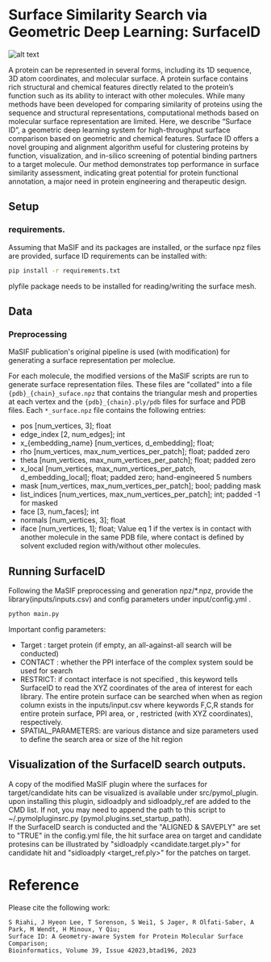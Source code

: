 # Surface Similarity Search via Geometric Deep Learning: SurfaceID

![alt text](https://github.com/Sanofi-GitHub/LMR-SurfaceID/blob/main/docs/toc.png)

A protein can be represented in several forms, including its 1D sequence, 3D atom coordinates, and molecular surface. A protein surface contains rich structural and chemical features directly related to the protein’s function such as its ability to interact with other molecules. While many methods have been developed for comparing similarity of proteins using the sequence and structural representations, computational methods based on molecular surface representation are limited. Here, we describe “Surface ID”, a geometric deep learning system for high-throughput surface comparison based on geometric and chemical features.  Surface ID offers a novel grouping and alignment algorithm useful for clustering proteins by function, visualization, and in-silico screening of potential binding partners to a target molecule. Our method demonstrates top performance in surface similarity assessment, indicating great potential for protein functional annotation, a major need in protein engineering and therapeutic design.




## Setup
### requirements. 
Assuming that MaSIF and its packages are installed, or the surface npz files are provided, surface ID requirements can be installed with:

```bash
pip install -r requirements.txt
```
plyfile package needs to be installed for reading/writing the surface mesh.  



## Data
### Preprocessing 
MaSIF publication's original pipeline is used (with modification) 
for generating a surface representation per moleclue.

For each molecule, the modified versions of the MaSIF scripts are run to generate surface representation files. These files are "collated" into a file `{pdb}_{chain}_suface.npz` that contains the triangular mesh and properties at each vertex and the `{pdb}_{chain}.ply/pdb` files for surface and PDB files. Each `*_surface.npz` file contains the following entries: 

- pos [num_vertices, 3]; float
- edge_index [2, num_edges]; int
- x_{embedding_name} [num_vertices, d_embedding]; float;
- rho [num_vertices, max_num_vertices_per_patch]; float; padded zero
- theta [num_vertices, max_num_vertices_per_patch]; float; padded zero
- x_local [num_vertices, max_num_vertices_per_patch, d_embedding_local]; float; padded zero; hand-engineered 5 numbers
- mask [num_vertices, max_num_vertices_per_patch]; bool; padding mask
- list_indices [num_vertices, max_num_vertices_per_patch]; int; padded -1 for masked
- face [3, num_faces]; int
- normals [num_vertices, 3]; float
- iface [num_vertices, 1]; float; Value eq 1 if the vertex is in contact with another molecule in the same PDB file, where contact is defined by solvent excluded region with/without other molecules.

## Running SurfaceID
Following the MaSIF preprocessing and generation npz/*.npz, provide the library(inputs/inputs.csv) and config parameters under input/config.yml . 

```bash
python main.py
```

Important config parameters:
* Target : target protein (if empty, an all-against-all search will be conducted)
* CONTACT : whether the PPI interface of the complex system sould be used for search
* RESTRICT: if contact interface is not specified , this keyword tells SurfaceID to read the XYZ coordinates of the area of interest for each library. The entire protein surface can be searched when when as region column exists in the inputs/input.csv where keywords F,C,R stands for entire protein surface, PPI area, or , restricted (with XYZ coordinates), respectively.   
* SPATIAL_PARAMETERS: are various distance and size parameters used to define the search area or size of the hit region 

## Visualization of the SurfaceID search outputs.

A copy of the modified MaSIF plugin where the surfaces for target/candidate hits can be visualized is available under src/pymol_plugin. 
upon installing this plugin, sidloadply and sidloadply_ref are added to the CMD list. If not, you may need to append the path to this script to ~/.pymolpluginsrc.py (pymol.plugins.set_startup_path).  
If the SurfaceID search is conducted and the "ALIGNED & SAVEPLY" are set to "TRUE" in the config.yml file, the hit surface area on target and candidate protesins can be illustrated by "sidloadply <candidate.target.ply>" for candidate hit and "sidloadply <target_ref.ply>" for the patches on target.

# Reference

Please cite the following work:

```
S Riahi, J Hyeon Lee, T Sorenson, S Wei1, S Jager, R Olfati-Saber, A Park, M Wendt, H Minoux, Y Qiu;
Surface ID: A Geometry-aware System for Protein Molecular Surface Comparison;
Bioinformatics, Volume 39, Issue 42023,btad196, 2023  
```
